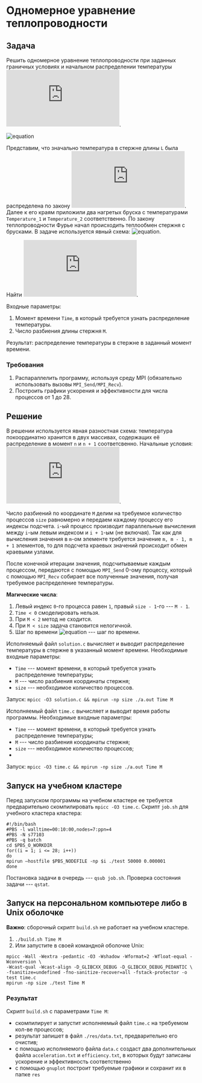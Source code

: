 # **Одномерное уравнение теплопроводности**

## **Задача** 

Решить одномерное уравнение теплопроводности при заданных граничных условиях и
начальном распределении температуры ![equation](https://latex.codecogs.com/gif.latex?f(x)). 

![equation](https://latex.codecogs.com/gif.latex?\frac{\partial&space;u}{\partial&space;t}&space;=&space;\frac{\partial^2&space;u}{\partial&space;x^2},&space;x&space;\in[0,&space;1],&space;u(x,&space;0)&space;=&space;f(x),&space;u(0,&space;t)&space;=&space;u_1,&space;u(1,&space;t)&space;=&space;u_{\text{r}})


Представим, что значально температура в стержне длины `L` была распределена по
закону ![equation](https://latex.codecogs.com/gif.latex?f(x)). Далее к его краям
приложили два нагретых бруска с температурами `Temperature_1` и `Temperature_2`
соответственно. По закону теплопроводности Фурье начал происходить теплообмен
стержня с брусками. В задаче используется явный схема: ![equation](https://latex.codecogs.com/gif.latex?u_{m}^{n&space;&plus;&space;1}&space;=&space;u_m^n&space;&plus;&space;\frac{\tau}{h^2}(u_{m&space;-&space;1}^n&space;-&space;2u_m^n&space;&plus;&space;u_{m&space;&plus;&space;1}^{n})).

Найти ![equation](https://latex.codecogs.com/gif.latex?u(x,&space;T)).

Входные параметры:
1. Момент времени `Time`, в который требуется узнать распределение температуры.
2. Число разбиения длины стержня `M`.

Результат: распределение температуры в стержне в заданный момент времени.

### **Требования**
1. Распараллелить программу, используя среду MPI (обязательно использовать
вызовы `MPI_Send/MPI_Recv`).
2. Построить графики ускорения и эффективности для числа процессов от 1 до 28.

## **Решение**

В решении используется явная разностная схема: температура покоординатно
хранится в двух массивах, содержащих её распределение в момент `n` и `n + 1`
соответсвенно. Начальные условия: ![equation](https://latex.codecogs.com/gif.latex?u(x,&space;0)&space;=&space;f(x)&space;=&space;0).

Число разбиений по координате `M` делим на требуемое количество процессов `size`
равномерно и передаем каждому процессу его индексы подсчета. `i`-ый процесс
производит параллельные вычисления между `i`-ым левым индексом и `i + 1`-ым
(не включая). Так как для вычисления значения в `m`-ом элементе требуется
значение `m, m - 1, m + 1` элементов, то для подсчета краевых значений
происходит обмен краевыми узлами. 

После конечной итерации значения, подсчитываемые каждым процессом, передаются с
помощью `MPI_Send` 0-ому процессу, который с помощью `MPI_Recv` собирает
все полученные значения, получая требуемое распределение температуры.

**Магические числа**:
1. Левый индекс `0`-го процесса равен `1`, правый `size - 1`-го --- `M - 1`.
2. `Time < 0` смоделировать нельзя.
3. При `M < 2` метод не сходится.
4. При `M < size` задача становится нелогичной.
5. Шаг по времени ![equation](https://latex.codecogs.com/gif.latex?\tau&space;=&space;0,3&space;\text{(число&space;Куранта)}&space;\cdot&space;h) --- шаг по времени.

Исполняемый файл `solution.c` вычисляет и выводит распределение температуры в 
стержне в указанный момент времени. Необходимые входные параметры:
 - `Time` --- момент времени, в который требуется узнать распределение температуры;
 - `M` --- число разбиения координаты стержня;
 - `size` --- необходимое количество процессов.

Запуск: `mpicc -O3 solution.c && mpirun -np size ./a.out Time M`

Исполняемый файл `time.c` вычисляет и выводит время работы программы.
Необходимые входные параметры:
 - `Time` --- момент времени, в который требуется узнать распределение температуры;
 - `M` --- число разбиения координаты стержня;
 - `size` --- необходимое количество процессов;
 - 
Запуск: `mpicc -O3 time.c && mpirun -np size ./a.out Time M`

## **Запуск на учебном кластере**

Перед запуском программы на учебном кластере ее требуется предварительно
скомпилировать `mpicc -O3 time.c`. Скрипт `job.sh` для учебного кластера кластера:
```
#!/bin/bash
#PBS -l walltime=00:10:00,nodes=7:ppn=4
#PBS -N s77103
#PBS -q batch
cd $PBS_O_WORKDIR
for((i = 1; i <= 28; i++))
do
mpirun —hostfile $PBS_NODEFILE -np $i ./test 50000 0.000001
done
```
Постановка задачи в очередь --- `qsub job.sh`. Проверка состояния задачи --- `qstat`.

## **Запуск на персональном компьютере либо в Unix оболочке**

**Важно**: сборочный скрипт `build.sh` не работает на учебном кластере.
1. `./build.sh Time M`
2. Или запустите в своей командной оболочке Unix:

```
mpicc -Wall -Wextra -pedantic -O3 -Wshadow -Wformat=2 -Wfloat-equal -Wconversion \
-Wcast-qual -Wcast-align -D_GLIBCXX_DEBUG -D_GLIBCXX_DEBUG_PEDANTIC \
-fsanitize=undefined -fno-sanitize-recover=all -fstack-protector -o test time.c
mpirun -np size ./test Time M
```

### **Результат**

Скрипт `build.sh` с параметрами `Time M`:
 - скомпилирует и запустит исполняемый файл `time.c` на требуемом кол-ве процессов;
 - результат запишет в файл `./res/data.txt`, предварительно его очистив;
 - с помощью исполняемого файла `data.c` создаст два дополнительных файла
`acceleration.txt` и `efficiency.txt`, в которых будут записаны ускорение и
эффективность соответственно
 - с помощью `gnuplot` построит требуемые графики и сохранит их в папкe `res`